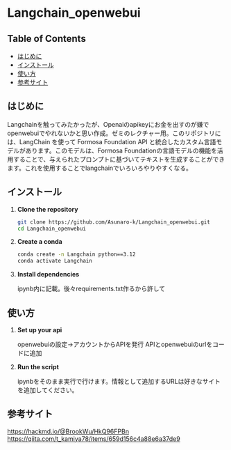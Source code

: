 # Langchain_openwebui

## Table of Contents

- [はじめに](#はじめに)
- [インストール](#インストール)
- [使い方](#使い方)
- [参考サイト](#参考サイト)

## はじめに

Langchainを触ってみたかったが、Openaiのapikeyにお金を出すのが嫌でopenwebuiでやれないかと思い作成。ゼミのレクチャー用。このリポジトリには、LangChain を使って Formosa Foundation API と統合したカスタム言語モデルがあります。このモデルは、Formosa Foundationの言語モデルの機能を活用することで、与えられたプロンプトに基づいてテキストを生成することができます。これを使用することでlangchainでいろいろやりやすくなる。


## インストール

1. **Clone the repository**

    ```bash
    git clone https://github.com/Asunaro-k/Langchain_openwebui.git
    cd Langchain_openwebui
    ```

2. **Create a conda**

    ```bash
    conda create -n Langchain python==3.12
    conda activate Langchain
    ```

3. **Install dependencies**

    ipynb内に記載。後々requirements.txt作るから許して

## 使い方

1. **Set up your api**

    openwebuiの設定→アカウントからAPIを発行
   APIとopenwebuiのurlをコードに追加

3. **Run the script**

    ipynbをそのまま実行で行けます。情報として追加するURLは好きなサイトを追加してください。



## 参考サイト
https://hackmd.io/@BrookWu/HkQ96FPBn
https://qiita.com/t_kamiya78/items/659d156c4a88e6a37de9
